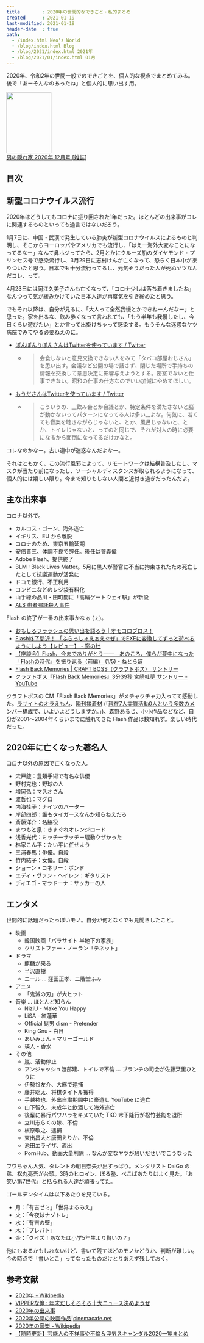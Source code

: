 ```yaml
---
title        : 2020年の世間的なできごと・私的まとめ
created      : 2021-01-19
last-modified: 2021-01-19
header-date  : true
path:
  - /index.html Neo's World
  - /blog/index.html Blog
  - /blog/2021/index.html 2021年
  - /blog/2021/01/index.html 01月
---
```


2020年、令和2年の世間一般でのできごとを、個人的な視点でまとめてみる。後で「あーそんなのあったね」と個人的に思い出す用。

<div class="ad-amazon">
  <div class="ad-amazon-image">
    <a href="https://www.amazon.co.jp/dp/B07RMYWGDB?tag=neos21-22&amp;linkCode=osi&amp;th=1&amp;psc=1">
      <img src="https://m.media-amazon.com/images/I/51iQ3qS7ODL._SL160_.jpg" width="118" height="160">
    </a>
  </div>
  <div class="ad-amazon-info">
    <div class="ad-amazon-title">
      <a href="https://www.amazon.co.jp/dp/B07RMYWGDB?tag=neos21-22&amp;linkCode=osi&amp;th=1&amp;psc=1">男の隠れ家 2020年 12月号 [雑誌]</a>
    </div>
  </div>
</div>

## 目次

## 新型コロナウイルス流行

2020年はどうしてもコロナに振り回された1年だった。ほとんどの出来事がコレに関連するものといっても過言ではないだろう。

1月7日に、中国・武漢で発生している肺炎が新型コロナウイルスによるものと判明し、そこからヨーロッパやアメリカでも流行し、「はえー海外大変なことになってるなー」なんて鼻ホジってたら、2月とかにクルーズ船のダイヤモンド・プリンセス号で感染流行し、3月29日に志村けんが亡くなって、恐らく日本中が凍りついたと思う。日本でも十分流行ってるし、元気そうだった人が死ぬヤツなんだコレ、って。

4月23日には岡江久美子さんも亡くなって、「コロナ少しは落ち着きましたね」なんつって気が緩みかけていた日本人達が再度気を引き締めたと思う。

でもそれ以降は、自分が見るに、「大人って全然我慢とかできねーんだなー」と思った。家を出るな、飲み歩くなって言われても、「もう半年も我慢したし、今日くらい遊びたい」とか言って出掛けちゃって感染する。もうそんな迷惑なヤツ病院でみてやる必要ねえのに。

- [ぼんぼんりぼんさんはTwitterを使っています / Twitter](https://twitter.com/rinrinmama/status/1343759238624018432)
  - > 会食しないと意見交換できない人をみて「タバコ部屋おじさん」を思い出す。会議など公開の場で話さず、閉じた場所で手持ちの情報を交換して意思決定に影響与えようとする。密室でないと仕事できない。昭和の仕事の仕方なのでいい加減にやめてほしい。
- [もうださんはTwitterを使っています / Twitter](https://twitter.com/moudan_/status/1344086807063842816)
  - > こういうの、__飲み会とか会議とか、特定条件を満たさないと脳が動かないってパターンになってる人は多い__よな。何気に、若くても音楽を聴きながらじゃないと、とか、風呂じゃないと、とか、トイレじゃないと、ってのと同じで、それが対人の時に必要になるから面倒になってるだけかなと。

コレなのかなー。古い連中が迷惑なんだよなー。

それはともかく、この流行風邪によって、リモートワークは結構普及したし、マスクが当たり前になったし、ソーシャルディスタンスが取られるようになって、個人的には嬉しい限り。今まで知りもしない人間と近付き過ぎだったんだよ。

## 主な出来事

コロナ以外で。

- カルロス・ゴーン、海外逃亡
- イギリス、EU から離脱
- コロナのため、東京五輪延期
- 安倍晋三、体調不良で辞任。後任は菅義偉
- Adobe Flash、提供終了
- BLM : Black Lives Matter。5月に黒人が警官に不当に拘束されたため死亡したとして抗議運動が活発に
- ドコモ銀行、不正利用
- コンビニなどのレジ袋有料化
- 山手線の品川・田町間に「高輪ゲートウェイ駅」が新設
- [ALS 患者嘱託殺人事件](https://ja.wikipedia.org/wiki/ALS%E6%82%A3%E8%80%85%E5%98%B1%E8%A8%97%E6%AE%BA%E4%BA%BA%E4%BA%8B%E4%BB%B6)

Flash の終了が一番の出来事かなぁ (ぇ)。

- [おもしろフラッシュの思い出を語ろう | オモコロブロス！](https://omocoro.jp/bros/kiji/258257/)
- [Flash終了間近！ 「ふらっしゅえぁえぐぜ」でEXEに変換してずっと遊べるようにしよう【レビュー】 - 窓の杜](https://forest.watch.impress.co.jp/docs/review/1291844.html)
- [【座談会】Flash、今までありがとう――　あのころ、僕らが夢中になった「Flashの時代」を振り返る（前編） (1/5) - ねとらぼ](https://nlab.itmedia.co.jp/nl/articles/2012/18/news152.html)
- [Flash Back Memories | CRAFT BOSS（クラフトボス） サントリー](https://www.suntory.co.jp/softdrink/craftboss/flash/)
- [クラフトボス『Flash Back Memories』3分39秒 宮崎吐夢 サントリー - YouTube](https://www.youtube.com/watch?v=ezF1ZJurYig)

クラフトボスの CM「Flash Back Memories」がメチャクチャ力入ってて感動した。[ラサイトのオラえもん](http://2style.net/rarasaito/dorawasabi.html)、[瞬刊接着材](http://quickdrying.s4.xrea.com/) (「[現在7人実質活動0人という多数のメンバー構成で、いよいよどうしますか。](http://outsideflash.com/oldnews.html)」)、[森野あるじ](http://www.morinono.net/)、小小作品などなど、自分が2001〜2004年くらいまでに触れてきた Flash 作品は数知れず。楽しい時代だった。

## 2020年に亡くなった著名人

コロナ以外の原因で亡くなった人。

- 宍戸錠：豊頬手術で有名な俳優
- 野村克也：野球の人
- 増岡弘：マスオさん
- 渡哲也：マグロ
- 内海桂子：ナイツのバーター
- 岸部四郎：誰もタイガースなんか知らねえだろ
- 斎藤洋介：名脇役
- まつもと泉：きまぐれオレンジロード
- 浅香光代：ミッチーサッチー騒動ウザかった
- 林家こん平：たい平に任せよう
- 三浦春馬：俳優。自殺
- 竹内結子：女優。自殺
- ショーン・コネリー：ボンド
- エディ・ヴァン・ヘイレン：ギタリスト
- ディエゴ・マラドーナ：サッカーの人

## エンタメ

世間的に話題だったっぽいモノ。自分が何となくでも見聞きしたこと。

- 映画
  - 韓国映画「パラサイト 半地下の家族」
  - クリストファー・ノーラン「テネット」
- ドラマ
  - 麒麟が来る
  - 半沢直樹
  - エール … 窪田正孝、二階堂ふみ
- アニメ
  - 「鬼滅の刃」が大ヒット
- 音楽 … ほとんど知らん
  - NiziU - Make You Happy
  - LiSA - 紅蓮華
  - Official 髭男 dism - Pretender
  - King Gnu - 白日
  - あいみょん - マリーゴールド
  - 瑛人 - 香水
- その他
  - 嵐、活動停止
  - アンジャッシュ渡部建、トイレで不倫 … ブランチの司会が佐藤栞里ひとりに
  - 伊勢谷友介、大麻で逮捕
  - 藤井聡太、将棋タイトル獲得
  - 手越祐也、外出自粛期間中に豪遊し YouTube に逃亡
  - 山下智久、未成年と飲酒して海外逃亡
  - 後輩に暴行パワハラをキメていた TKO 木下隆行が松竹芸能を退所
  - 立川志らくの嫁、不倫
  - 槇原敬之、逮捕
  - 東出昌大と唐田えりか、不倫
  - 池田エライザ、流出
  - PornHub、動画大量削除 … なんか変なヤツが騒いだせいでこうなった

フワちゃん人気、タレントの朝日奈央が出ずっぱり。メンタリスト DaiGo の弟、松丸亮吾が台頭。3時のヒロイン、ぼる塾、ぺこぱあたりはよく見た。「お笑い第7世代」と括られる人達が頑張ってた。

ゴールデンタイムは以下あたりを見ている。

- 月：「有吉ゼミ」「世界まるみえ」
- 火：「今夜はナゾトレ」
- 水：「有吉の壁」
- 木：「プレバト」
- 金：「クイズ！あなたは小学5年生より賢いの？」

他にもあるかもしれないけど、書いて残すほどのモノかどうか、判断が難しい。今の時点で「書いとこ」ってなったものだけとりあえず残しておく。

## 参考文献

- [2020年 - Wikipedia](https://ja.wikipedia.org/wiki/2020%E5%B9%B4)
- [VIPPERな俺 : 年末だしそろそろ十大ニュース決めようぜ](http://blog.livedoor.jp/news23vip/archives/5728175.html)
- [2020年の出来事](https://www.jijiphoto.jp/ext/news/year/2020/)
- [2020年公開の映画作品|cinemacafe.net](https://www.cinemacafe.net/movies/release/year/2020/)
- [2020年の音楽 - Wikipedia](https://ja.wikipedia.org/wiki/2020%E5%B9%B4%E3%81%AE%E9%9F%B3%E6%A5%BD)
- [【随時更新】芸能人の不祥事や不倫＆浮気スキャンダル2020一覧まとめ](https://adorable-man.com/entertainer-scandal-2020-2416)
